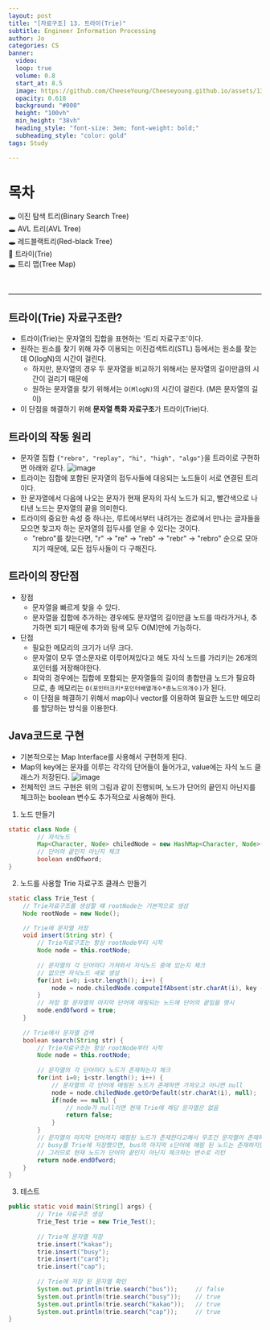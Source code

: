```yaml
---
layout: post
title: "[자료구조] 13. 트라이(Trie)"
subtitle: Engineer Information Processing
author: Jo
categories: CS
banner:
  video: 
  loop: true
  volume: 0.8
  start_at: 8.5
  image: https://github.com/CheeseYoung/Cheeseyoung.github.io/assets/132384527/ecca7bce-8be9-4e46-afd1-4ed8d3e93519
  opacity: 0.618
  background: "#000"
  height: "100vh"
  min_height: "38vh"
  heading_style: "font-size: 3em; font-weight: bold;"
  subheading_style: "color: gold"
tags: Study

---
```


# 목차
🕳 이진 탐색 트리(Binary Search Tree) <br>
🕳 AVL 트리(AVL Tree) <br>
🕳 레드블랙트리(Red-black Tree) <br>
📌 트라이(Trie) <br>
🕳 트리 맵(Tree Map) <br>

<br>
<hr>

## 트라이(Trie) 자료구조란?
- 트라이(Trie)는 문자열의 집합을 표현하는 '트리 자료구조'이다.
- 원하는 원소를 찾기 위해 자주 이용되는 이진검색트리(STL) 등에서는 원소를 찾는데 O(logN)의 시간이 걸린다.
  - 하지만, 문자열의 경우 두 문자열을 비교하기 위해서는 문자열의 길이만큼의 시간이 걸리기 때문에
  - 원하는 문자열을 찾기 위해서는 ``O(MlogN)``의 시간이 걸린다. (M은 문자열의 길이)
- 이 단점을 해결하기 위해 <b>문자열 특화 자료구조</b>가 트라이(Trie)다.

## 트라이의 작동 원리
- 문자열 집합 ``{"rebro", "replay", "hi", "high", "algo"}``을 트라이로 구현하면 아래와 같다.
  ![image](https://github.com/CheeseYoung/Cheeseyoung.github.io/assets/132384527/ecca7bce-8be9-4e46-afd1-4ed8d3e93519)
- 트라이는 집합에 포함된 문자열의 접두사들에 대응되는 노드들이 서로 연결된 트리이다.
- 한 문자열에서 다음에 나오는 문자가 현재 문자의 자식 노드가 되고, 빨간색으로 나타낸 노드는 문자열의 끝을 의미한다.
- 트라이의 중요한 속성 중 하나는, 루트에서부터 내려가는 경로에서 만나는 글자들을 모으면 찾고자 하는 문자열의 접두사를 얻을 수 있다는 것이다.
  - "rebro"를 찾는다면, "r" -> "re" -> "reb" -> "rebr" -> "rebro" 순으로 모아지기 때문에, 모든 접두사들이 다 구해진다.

## 트라이의 장단점
- 장점
  - 문자열을 빠르게 찾을 수 있다.
  - 문자열을 집합에 추가하는 경우에도 문자열의 길이만큼 노드를 따라가거나, 추가하면 되기 때문에 추가와 탐색 모두 O(M)만에 가능하다.
- 단점
  - 필요한 메모리의 크기가 너무 크다.
  - 문자열이 모두 영소문자로 이루어져있다고 해도 자식 노드를 가리키는 26개의 포인터를 저장해야한다.
  - 최악의 경우에는 집합에 포함되는 문자열들의 길이의 총합만큼 노드가 필요하므로, 총 메모리는 ``O(포인터크키*포인터배열개수*총노드의개수)``가 된다.
  - 이 단점을 해결하기 위해서 map이나 vector를 이용하여 필요한 노드만 메모리를 할당하는 방식을 이용한다.

## Java코드로 구현
- 기본적으로는 Map Interface를 사용해서 구현하게 된다.
- Map의 key에는 문자를 이루는 각각의 단어들이 들어가고, value에는 자식 노드 클래스가 저장된다.
  ![image](https://github.com/CheeseYoung/Cheeseyoung.github.io/assets/132384527/c35186cb-53ec-442e-bb78-0692a0b149e9)
- 전체적인 코드 구현은 위의 그림과 같이 진행되며, 노드가 단어의 끝인지 아닌지를 체크하는 boolean 변수도 추가적으로 사용해야 한다.
1. 노드 만들기
```java
static class Node {
		// 자식노드
		Map<Character, Node> chiledNode = new HashMap<Character, Node>();
		// 단어의 끝인지 아닌지 체크
		boolean endOfword;
}
```
2. 노드를 사용할 Trie 자료구조 클래스 만들기
```java
static class Trie_Test {	
	// Trie자료구조를 생성할 떄 rootNode는 기본적으로 생성
	Node rootNode = new Node();

	// Trie에 문자열 저장
	void insert(String str) {
		// Trie자료구조는 항상 rootNode부터 시작 
		Node node = this.rootNode;
		
		// 문자열의 각 단어마다 가져와서 자식노드 중에 있는지 체크
		// 없으면 자식노드 새로 생성
		for(int i=0; i<str.length(); i++) {
			node = node.chiledNode.computeIfAbsent(str.charAt(i), key -> new Node());
		}
		// 저장 할 문자열의 마지막 단어에 매핑되는 노드에 단어의 끝임을 명시
		node.endOfword = true;
	}
	
	// Trie에서 문자열 검색
	boolean search(String str) {
		// Trie자료구조는 항상 rootNode부터 시작
		Node node = this.rootNode;
			
		// 문자열의 각 단어마다 노드가 존재하는지 체크 
		for(int i=0; i<str.length(); i++) {
			// 문자열의 각 단어에 매핑된 노드가 존재하면 가져오고 아니면 null
			node = node.chiledNode.getOrDefault(str.charAt(i), null);
			if(node == null) {
				// node가 null이면 현재 Trie에 해당 문자열은 없음
				return false;
			}
		}
		// 문자열의 마지막 단어까지 매핑된 노드가 존재한다고해서 무조건 문자열어 존재하는게 아님
		// busy를 Trie에 저장했으면, bus의 마지막 s단어에 매핑 된 노드는 존재하지만 Trie에 저장된건 아님
		// 그러므로 현재 노드가 단어의 끝인지 아닌지 체크하는 변수로 리턴
		return node.endOfword;
	}
}
```
3. 테스트
```java
public static void main(String[] args) {
		// Trie 자료구조 생성
		Trie_Test trie = new Trie_Test();
		
		// Trie에 문자열 저장
		trie.insert("kakao");
		trie.insert("busy");
		trie.insert("card");
		trie.insert("cap");
		
		// Trie에 저장 된 문자열 확인
		System.out.println(trie.search("bus"));		// false
		System.out.println(trie.search("busy"));    // true
		System.out.println(trie.search("kakao"));   // true
		System.out.println(trie.search("cap"));     // true
}
```














